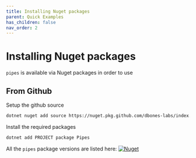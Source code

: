 ```yaml
---
title: Installing Nuget packages
parent: Quick Examples
has_children: false
nav_order: 2
---
```


# Installing Nuget packages

`pipes` is available via Nuget packages in order to use


## From Github

Setup the github source

```sh
dotnet nuget add source https://nuget.pkg.github.com/dbones-labs/index.json -n gh-dbones-labs -u YOUR_USER_NAME -p GH_TOKEN [--store-password-in-clear-text]
```

Install the required packages

```sh
dotnet add PROJECT package Pipes
```

All the `pipes` package versions are listed here: [![Nuget](https://img.shields.io/badge/nuget-pipes-blue)](https://github.com/orgs/dbones-labs/packages?repo_name=pipes)
